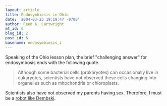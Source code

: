 ```yaml
---
layout: article
title: Endosymbiosis in Ohio
date: '2004-03-23 19:19:47 -0700'
author: Reed A. Cartwright
mt_id: 6
blog_id: 2
post_id: 6
basename: endosymbiosis_i
---
```

Speaking of the Ohio lesson plan, the brief "challenging answer" for endosymbosis ends with the following quote.

<blockquote>Although some bacterial cells (prokaryotes) can occasionally live in eukaryotes, scientists have not observed these cells changing into organelles such as mitochondria or chloroplasts.</blockquote>

Scientists also have not observed my parents having sex.  Therefore, I must be a <a href="http://blog.rufus.ws/archives/000047.html">robot like Dembski</a>.

